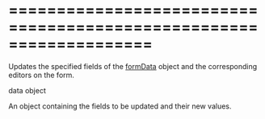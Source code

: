 <!--**
/*-------------------------------------------
    Auto-generated file. Do not modify.
-------------------------------------------

**-->
===================================================================
===================================================================

<!--shortDescription-->
Updates the specified fields of the [formData](/Documentation/ApiReference/UI_Widgets/dxForm/Configuration/#formData) object and the corresponding editors on the form.
<!--/shortDescription-->

<!--paramName1-->data<!--/paramName1-->
<!--paramType1-->object<!--/paramType1-->
<!--paramDescription1-->
An object containing the fields to be updated and their new values.
<!--/paramDescription1-->

<!--fullDescription-->

<!--/fullDescription-->